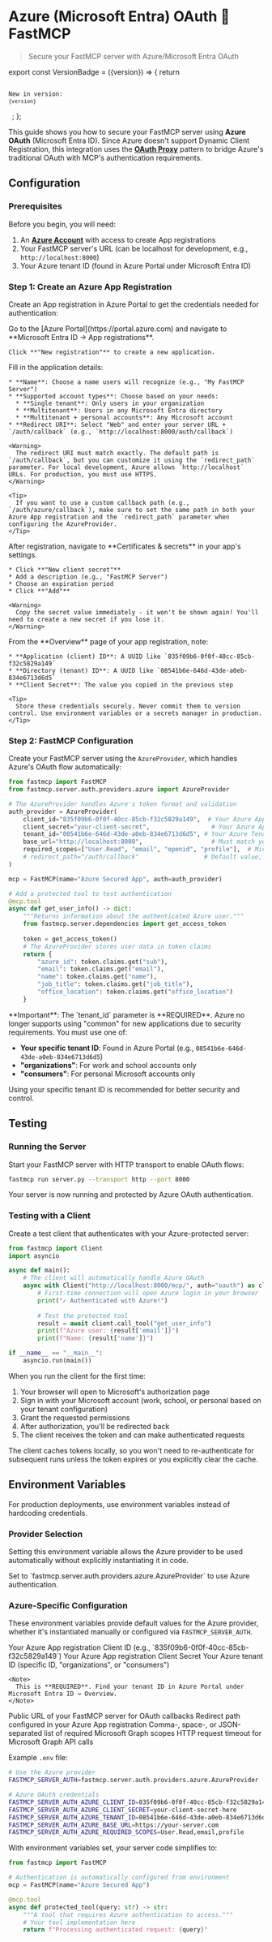 # Azure (Microsoft Entra) OAuth 🤝 FastMCP

> Secure your FastMCP server with Azure/Microsoft Entra OAuth

export const VersionBadge = ({version}) => {
  return <code className="version-badge-container">
            <p className="version-badge">
                <span className="version-badge-label">New in version:</span> 
                <code className="version-badge-version">{version}</code>
            </p>
        </code>;
};

<VersionBadge version="2.12.0" />

This guide shows you how to secure your FastMCP server using **Azure OAuth** (Microsoft Entra ID). Since Azure doesn't support Dynamic Client Registration, this integration uses the [**OAuth Proxy**](/servers/auth/oauth-proxy) pattern to bridge Azure's traditional OAuth with MCP's authentication requirements.

## Configuration

### Prerequisites

Before you begin, you will need:

1. An **[Azure Account](https://portal.azure.com/)** with access to create App registrations
2. Your FastMCP server's URL (can be localhost for development, e.g., `http://localhost:8000`)
3. Your Azure tenant ID (found in Azure Portal under Microsoft Entra ID)

### Step 1: Create an Azure App Registration

Create an App registration in Azure Portal to get the credentials needed for authentication:

<Steps>
  <Step title="Navigate to App registrations">
    Go to the [Azure Portal](https://portal.azure.com) and navigate to **Microsoft Entra ID → App registrations**.

    Click **"New registration"** to create a new application.
  </Step>

  <Step title="Configure Your Application">
    Fill in the application details:

    * **Name**: Choose a name users will recognize (e.g., "My FastMCP Server")
    * **Supported account types**: Choose based on your needs:
      * **Single tenant**: Only users in your organization
      * **Multitenant**: Users in any Microsoft Entra directory
      * **Multitenant + personal accounts**: Any Microsoft account
    * **Redirect URI**: Select "Web" and enter your server URL + `/auth/callback` (e.g., `http://localhost:8000/auth/callback`)

    <Warning>
      The redirect URI must match exactly. The default path is `/auth/callback`, but you can customize it using the `redirect_path` parameter. For local development, Azure allows `http://localhost` URLs. For production, you must use HTTPS.
    </Warning>

    <Tip>
      If you want to use a custom callback path (e.g., `/auth/azure/callback`), make sure to set the same path in both your Azure App registration and the `redirect_path` parameter when configuring the AzureProvider.
    </Tip>
  </Step>

  <Step title="Create Client Secret">
    After registration, navigate to **Certificates & secrets** in your app's settings.

    * Click **"New client secret"**
    * Add a description (e.g., "FastMCP Server")
    * Choose an expiration period
    * Click **"Add"**

    <Warning>
      Copy the secret value immediately - it won't be shown again! You'll need to create a new secret if you lose it.
    </Warning>
  </Step>

  <Step title="Note Your Credentials">
    From the **Overview** page of your app registration, note:

    * **Application (client) ID**: A UUID like `835f09b6-0f0f-40cc-85cb-f32c5829a149`
    * **Directory (tenant) ID**: A UUID like `08541b6e-646d-43de-a0eb-834e6713d6d5`
    * **Client Secret**: The value you copied in the previous step

    <Tip>
      Store these credentials securely. Never commit them to version control. Use environment variables or a secrets manager in production.
    </Tip>
  </Step>
</Steps>

### Step 2: FastMCP Configuration

Create your FastMCP server using the `AzureProvider`, which handles Azure's OAuth flow automatically:

```python server.py
from fastmcp import FastMCP
from fastmcp.server.auth.providers.azure import AzureProvider

# The AzureProvider handles Azure's token format and validation
auth_provider = AzureProvider(
    client_id="835f09b6-0f0f-40cc-85cb-f32c5829a149",  # Your Azure App Client ID
    client_secret="your-client-secret",                 # Your Azure App Client Secret
    tenant_id="08541b6e-646d-43de-a0eb-834e6713d6d5", # Your Azure Tenant ID (REQUIRED)
    base_url="http://localhost:8000",                   # Must match your App registration
    required_scopes=["User.Read", "email", "openid", "profile"],  # Microsoft Graph permissions
    # redirect_path="/auth/callback"                  # Default value, customize if needed
)

mcp = FastMCP(name="Azure Secured App", auth=auth_provider)

# Add a protected tool to test authentication
@mcp.tool
async def get_user_info() -> dict:
    """Returns information about the authenticated Azure user."""
    from fastmcp.server.dependencies import get_access_token
    
    token = get_access_token()
    # The AzureProvider stores user data in token claims
    return {
        "azure_id": token.claims.get("sub"),
        "email": token.claims.get("email"),
        "name": token.claims.get("name"),
        "job_title": token.claims.get("job_title"),
        "office_location": token.claims.get("office_location")
    }
```

<Note>
  **Important**: The `tenant_id` parameter is **REQUIRED**. Azure no longer supports using "common" for new applications due to security requirements. You must use one of:

  * **Your specific tenant ID**: Found in Azure Portal (e.g., `08541b6e-646d-43de-a0eb-834e6713d6d5`)
  * **"organizations"**: For work and school accounts only
  * **"consumers"**: For personal Microsoft accounts only

  Using your specific tenant ID is recommended for better security and control.
</Note>

## Testing

### Running the Server

Start your FastMCP server with HTTP transport to enable OAuth flows:

```bash
fastmcp run server.py --transport http --port 8000
```

Your server is now running and protected by Azure OAuth authentication.

### Testing with a Client

Create a test client that authenticates with your Azure-protected server:

```python test_client.py
from fastmcp import Client
import asyncio

async def main():
    # The client will automatically handle Azure OAuth
    async with Client("http://localhost:8000/mcp/", auth="oauth") as client:
        # First-time connection will open Azure login in your browser
        print("✓ Authenticated with Azure!")
        
        # Test the protected tool
        result = await client.call_tool("get_user_info")
        print(f"Azure user: {result['email']}")
        print(f"Name: {result['name']}")

if __name__ == "__main__":
    asyncio.run(main())
```

When you run the client for the first time:

1. Your browser will open to Microsoft's authorization page
2. Sign in with your Microsoft account (work, school, or personal based on your tenant configuration)
3. Grant the requested permissions
4. After authorization, you'll be redirected back
5. The client receives the token and can make authenticated requests

<Info>
  The client caches tokens locally, so you won't need to re-authenticate for subsequent runs unless the token expires or you explicitly clear the cache.
</Info>

## Environment Variables

<VersionBadge version="2.12.1" />

For production deployments, use environment variables instead of hardcoding credentials.

### Provider Selection

Setting this environment variable allows the Azure provider to be used automatically without explicitly instantiating it in code.

<Card>
  <ParamField path="FASTMCP_SERVER_AUTH" default="Not set">
    Set to `fastmcp.server.auth.providers.azure.AzureProvider` to use Azure authentication.
  </ParamField>
</Card>

### Azure-Specific Configuration

These environment variables provide default values for the Azure provider, whether it's instantiated manually or configured via `FASTMCP_SERVER_AUTH`.

<Card>
  <ParamField path="FASTMCP_SERVER_AUTH_AZURE_CLIENT_ID" required>
    Your Azure App registration Client ID (e.g., `835f09b6-0f0f-40cc-85cb-f32c5829a149`)
  </ParamField>

  <ParamField path="FASTMCP_SERVER_AUTH_AZURE_CLIENT_SECRET" required>
    Your Azure App registration Client Secret
  </ParamField>

  <ParamField path="FASTMCP_SERVER_AUTH_AZURE_TENANT_ID" required>
    Your Azure tenant ID (specific ID, "organizations", or "consumers")

    <Note>
      This is **REQUIRED**. Find your tenant ID in Azure Portal under Microsoft Entra ID → Overview.
    </Note>
  </ParamField>

  <ParamField path="FASTMCP_SERVER_AUTH_AZURE_BASE_URL" default="http://localhost:8000">
    Public URL of your FastMCP server for OAuth callbacks
  </ParamField>

  <ParamField path="FASTMCP_SERVER_AUTH_AZURE_REDIRECT_PATH" default="/auth/callback">
    Redirect path configured in your Azure App registration
  </ParamField>

  <ParamField path="FASTMCP_SERVER_AUTH_AZURE_REQUIRED_SCOPES" default="[&#x22;User.Read&#x22;, &#x22;email&#x22;, &#x22;openid&#x22;, &#x22;profile&#x22;]">
    Comma-, space-, or JSON-separated list of required Microsoft Graph scopes
  </ParamField>

  <ParamField path="FASTMCP_SERVER_AUTH_AZURE_TIMEOUT_SECONDS" default="10">
    HTTP request timeout for Microsoft Graph API calls
  </ParamField>
</Card>

Example `.env` file:

```bash
# Use the Azure provider
FASTMCP_SERVER_AUTH=fastmcp.server.auth.providers.azure.AzureProvider

# Azure OAuth credentials
FASTMCP_SERVER_AUTH_AZURE_CLIENT_ID=835f09b6-0f0f-40cc-85cb-f32c5829a149
FASTMCP_SERVER_AUTH_AZURE_CLIENT_SECRET=your-client-secret-here
FASTMCP_SERVER_AUTH_AZURE_TENANT_ID=08541b6e-646d-43de-a0eb-834e6713d6d5
FASTMCP_SERVER_AUTH_AZURE_BASE_URL=https://your-server.com
FASTMCP_SERVER_AUTH_AZURE_REQUIRED_SCOPES=User.Read,email,profile
```

With environment variables set, your server code simplifies to:

```python server.py
from fastmcp import FastMCP

# Authentication is automatically configured from environment
mcp = FastMCP(name="Azure Secured App")

@mcp.tool
async def protected_tool(query: str) -> str:
    """A tool that requires Azure authentication to access."""
    # Your tool implementation here
    return f"Processing authenticated request: {query}"
```
